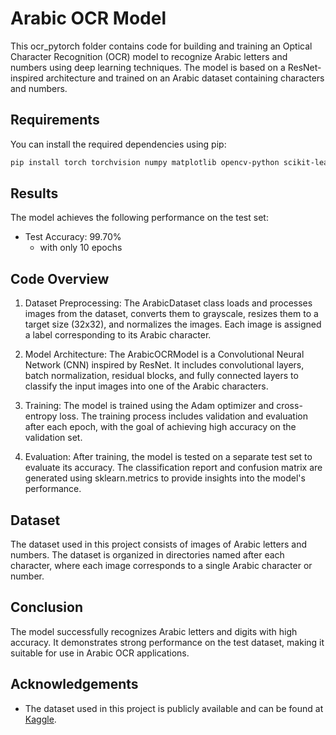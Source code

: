 # Arabic OCR Model

This ocr_pytorch folder contains code for building and training an Optical Character Recognition (OCR) model to recognize Arabic letters and numbers using deep learning techniques. The model is based on a ResNet-inspired architecture and trained on an Arabic dataset containing characters and numbers.

## Requirements
You can install the required dependencies using pip:

```bash
pip install torch torchvision numpy matplotlib opencv-python scikit-learn seaborn
```
## Results
The model achieves the following performance on the test set:

* Test Accuracy: 99.70%
  * with only 10 epochs

## Code Overview
1. Dataset Preprocessing:
The ArabicDataset class loads and processes images from the dataset, converts them to grayscale, resizes them to a target size (32x32), and normalizes the images. Each image is assigned a label corresponding to its Arabic character.

2. Model Architecture:
The ArabicOCRModel is a Convolutional Neural Network (CNN) inspired by ResNet. It includes convolutional layers, batch normalization, residual blocks, and fully connected layers to classify the input images into one of the Arabic characters.

3. Training:
The model is trained using the Adam optimizer and cross-entropy loss. The training process includes validation and evaluation after each epoch, with the goal of achieving high accuracy on the validation set.

4. Evaluation:
After training, the model is tested on a separate test set to evaluate its accuracy. The classification report and confusion matrix are generated using sklearn.metrics to provide insights into the model's performance.

## Dataset

The dataset used in this project consists of images of Arabic letters and numbers. The dataset is organized in directories named after each character, where each image corresponds to a single Arabic character or number.     

## Conclusion
The model successfully recognizes Arabic letters and digits with high accuracy. It demonstrates strong performance on the test dataset, making it suitable for use in Arabic OCR applications.

## Acknowledgements
* The dataset used in this project is publicly available and can be found at <a href="https://www.kaggle.com/datasets/mahmoudreda55/arabic-letters-numbers-ocr/data" target="_blank">Kaggle</a>.
